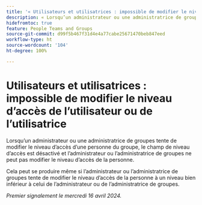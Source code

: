 ```yaml
---
title: '« Utilisateurs et utilisatrices : impossible de modifier le niveau d’accès de l’utilisateur ou de l’utilisatrice »'
description: « Lorsqu’un administrateur ou une administratrice de groupes tente de modifier le niveau d’accès d’une personne du groupe, le champ de niveau d’accès est désactivé et l’administrateur ou l’administratrice de groupes ne peut pas modifier le niveau d’accès de la personne. »
hidefromtoc: true
feature: People Teams and Groups
source-git-commit: d99f5b467f31d4e4a77cabe25671470beb847eed
workflow-type: ht
source-wordcount: '104'
ht-degree: 100%

---
```



# Utilisateurs et utilisatrices : impossible de modifier le niveau d’accès de l’utilisateur ou de l’utilisatrice

<!--

>[!NOTE]
>
>This issue was fixed on May 9, 2024.

-->

Lorsqu’un administrateur ou une administratrice de groupes tente de modifier le niveau d’accès d’une personne du groupe, le champ de niveau d’accès est désactivé et l’administrateur ou l’administratrice de groupes ne peut pas modifier le niveau d’accès de la personne.

Cela peut se produire même si l’administrateur ou l’administratrice de groupes tente de modifier le niveau d’accès de la personne à un niveau bien inférieur à celui de l’administrateur ou de l’administratrice de groupes.

_Premier signalement le mercredi 16 avril 2024._

